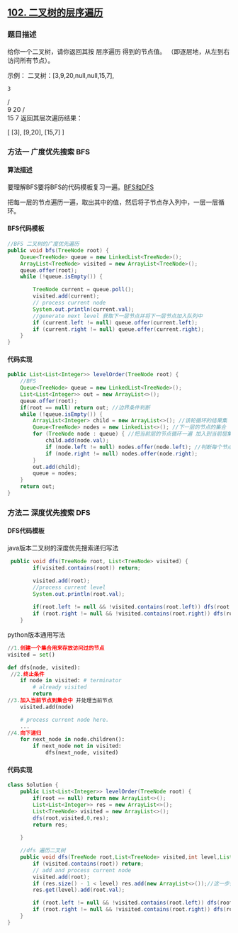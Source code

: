 ## [102. 二叉树的层序遍历](https://leetcode-cn.com/problems/binary-tree-level-order-traversal/)

### 题目描述

给你一个二叉树，请你返回其按 层序遍历 得到的节点值。 （即逐层地，从左到右访问所有节点）。 

示例：
二叉树：[3,9,20,null,null,15,7],

    3
   / \
  9  20
    /  \
   15   7
返回其层次遍历结果：

[
  [3],
  [9,20],
  [15,7]
]

### 方法一  广度优先搜索 BFS

#### 算法描述

要理解BFS要将BFS的代码模板复习一遍。[BFS和DFS](https://github.com/zhangguodong95/-Algorithm-training-camp/blob/master/09%20%E6%B7%B1%E5%BA%A6%E4%BC%98%E5%85%88%E6%90%9C%E7%B4%A2%E4%B8%8E%E5%B9%BF%E5%BA%A6%E4%BC%98%E5%85%88%E6%90%9C%E7%B4%A2.md#09--%E6%B7%B1%E5%BA%A6%E4%BC%98%E5%85%88%E6%90%9C%E7%B4%A2%E4%B8%8E%E5%B9%BF%E5%BA%A6%E4%BC%98%E5%85%88%E6%90%9C%E7%B4%A2)

把每一层的节点遍历一遍，取出其中的值，然后将子节点存入列中，一层一层循环。

#### BFS代码模板

```java
//BFS 二叉树的广度优先遍历
public void bfs(TreeNode root) {
    Queue<TreeNode> queue = new LinkedList<TreeNode>();
    ArrayList<TreeNode> visited = new ArrayList<TreeNode>();
    queue.offer(root);
    while (!queue.isEmpty()) {

        TreeNode current = queue.poll();
        visited.add(current);
        // process current node
        System.out.println(current.val);
        //generate next level 获取下一层节点并将下一层节点加入队列中
        if (current.left != null) queue.offer(current.left);
        if (current.right != null) queue.offer(current.right);
    }
}
```

#### 代码实现

```java
public List<List<Integer>> levelOrder(TreeNode root) {
    //BFS
    Queue<TreeNode> queue = new LinkedList<TreeNode>();
    List<List<Integer>> out = new ArrayList<>();
    queue.offer(root);
    if(root == null) return out; //边界条件判断
    while (!queue.isEmpty()) {
        ArrayList<Integer> child = new ArrayList<>(); //该轮循环的结果集
        Queue<TreeNode> nodes = new LinkedList<>(); //下一层的节点的集合
        for (TreeNode node : queue) { //把当前层的节点循环一遍 加入到当前层集合中
            child.add(node.val);
            if (node.left != null) nodes.offer(node.left); //判断每个节点是否有子节点 有就加入下一层队列中去
            if (node.right != null) nodes.offer(node.right);
        }
        out.add(child);
        queue = nodes;
    }
    return out;
}
```

### 方法二  深度优先搜索 DFS

#### DFS代码模板

java版本二叉树的深度优先搜索递归写法

```java
 public void dfs(TreeNode root, List<TreeNode> visited) {
        if(visited.contains(root)) return;

        visited.add(root);
        //process current level
        System.out.println(root.val);
        
        if(root.left != null && !visited.contains(root.left)) dfs(root.left,visited);
        if (root.right != null && !visited.contains(root.right)) dfs(root.right, visited);
    }
```

python版本通用写法

```python
//1.创建一个集合用来存放访问过的节点
visited = set() 

def dfs(node, visited):
 //2.终止条件
    if node in visited: # terminator
    	# already visited 
    	return 
//3.加入当前节点到集合中 并处理当前节点
	visited.add(node) 

	# process current node here. 
	...
//4.向下递归
	for next_node in node.children(): 
		if next_node not in visited: 
			dfs(next_node, visited)
```

#### 代码实现

```java
class Solution {
    public List<List<Integer>> levelOrder(TreeNode root) {
        if(root == null) return new ArrayList<>();
        List<List<Integer>> res = new ArrayList<>();
        List<TreeNode> visited = new ArrayList<>();
        dfs(root,visited,0,res);
        return res;
        
    }

    //dfs 遍历二叉树
    public void dfs(TreeNode root,List<TreeNode> visited,int level,List<List<Integer>> res) {
        if (visited.contains(root)) return;
        // add and process current node
        visited.add(root);
        if (res.size() - 1 < level) res.add(new ArrayList<>());//这一步保证下一步可以顺利添加数据
        res.get(level).add(root.val);

        if (root.left != null && !visited.contains(root.left)) dfs(root.left,visited,level+1,res);
        if (root.right != null && !visited.contains(root.right)) dfs(root.right,visited,level+1,res);
    }
}
```

